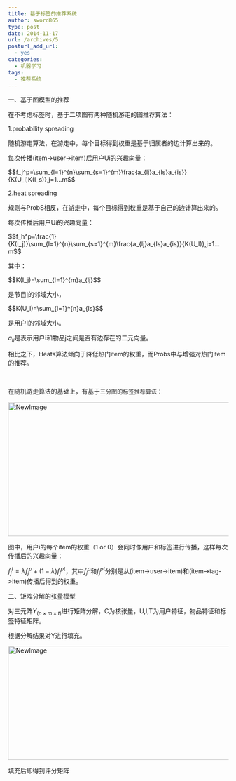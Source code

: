 ```yaml
---
title: 基于标签的推荐系统
author: sword865
type: post
date: 2014-11-17
url: /archives/5
posturl_add_url:
  - yes
categories:
  - 机器学习
tags:
  - 推荐系统
---
```

一、基于图模型的推荐

在不考虑标签时，基于二项图有两种随机游走的图推荐算法：

1.probability spreading

随机游走算法，在游走中，每个目标得到权重是基于归属者的边计算出来的。

每次传播(item->user->item)后用户Ui的兴趣向量：

<div>$$f_j^p=\sum_{l=1}^{n}\sum_{s=1}^{m}\frac{a_{lj}a_{ls}a_{is}}{K(U_l)K(I_s)},j=1…m$$</div>

2.heat spreading

规则与ProbS相反，在游走中，每个目标得到权重是基于自己的边计算出来的。

每次传播后用户Ui的兴趣向量：

<div>$$f_h^p=\frac{1}{K(I_j)}\sum_{l=1}^{n}\sum_{s=1}^{m}\frac{a_{lj}a_{ls}a_{is}}{K(U_l)},j=1…m$$</div>

其中：

<div>$$K(I_j)=\sum_{l=1}^{m}a_{lj}$$</div>

是节目j的邻域大小，


<div>$$K(U_l)=\sum_{l=1}^{n}a_{ls}$$</div>

是用户l的邻域大小。

$a_{ij}$是表示用户i和物品j之间是否有边存在的二元向量。

相比之下，Heats算法倾向于降低热门item的权重，而Probs中与增强对热门item的推荐。

&nbsp;

在随机游走算法的基础上，有基于<span style="color: #333333; font-family: arial; font-size: 13px; line-height: 20.0200004577637px;">三分图的标签推荐算法：</span>

<img title="NewImage.png" src="http://images.cnitblog.com/blog/52809/201411/171255254884996.png" alt="NewImage" width="600" height="305" border="0" />

图中，用户i的每个item的权重（1 or 0）会同时像用户和标签进行传播，这样每次传播后的兴趣向量：

$f_j^t=\lambda f_j^p + (1-\lambda) f_j^{pt}$，其中$f_j^p$和$f_j^{pt}$分别是从(item->user->item)和(item->tag->item)传播后得到的权重。

<span style="font-size: 14px;">二、矩阵分解的张量模型</span>

对三元阵$Y_{(n\times m\times t)}$进行矩阵分解，C为核张量，U,I,T为用户特征，物品特征和标签特征矩阵。

根据分解结果对Y进行填充。

<img title="NewImage.png" src="http://images.cnitblog.com/blog/52809/201411/171508548949009.png" alt="NewImage" width="600" height="260" border="0" />

填充后即得到评分矩阵

<span style="font-size: 14px;"> </span>


